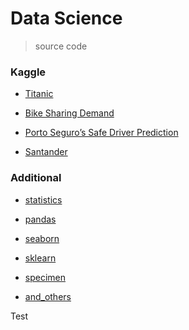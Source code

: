 # Data Science

> source code

### Kaggle



* [Titanic](./kaggle/titanic)



* [Bike Sharing Demand](./kaggle/bikeSharingDemand)



* [Porto Seguro’s Safe Driver Prediction](./kaggle/porto)



* [Santander](./kaggle/santander)



### Additional



* [statistics](./statistics)



* [pandas](./pandas)



* [seaborn](./seaborn)



* [sklearn](./sklearn)



* [specimen](./specimen)



* [and_others](./andOthers)



Test
